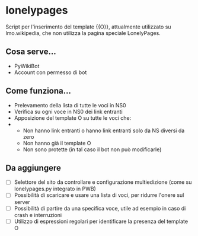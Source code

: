 # lonelypages
Script per l'inserimento del template {{O}}, attualmente utilizzato su lmo.wikipedia, che non utilizza la pagina speciale LonelyPages.

## Cosa serve...
- PyWikiBot
- Account con permesso di bot

## Come funziona...
- Prelevamento della lista  di tutte le voci in NS0
- Verifica su ogni voce in NS0 dei link entranti
- Apposizione del template O su tutte le voci che:
- - Non hanno link entranti o hanno link entranti solo da NS diversi da zero
  - Non hanno già il template O
  - Non sono protette (in tal caso il bot non può modificarle)

## Da aggiungere
- [ ] Selettore del sito da controllare e configurazione multiedizione (come su lonelypages.py integrato in PWB)
- [ ] Possibilità di scaricare e usare una lista di voci, per ridurre l'onere sul server
- [ ] Possibilità di partire da una specifica voce, utile ad esempio in caso di crash e interruzioni
- [ ] Utilizzo di espressioni regolari per identificare la presenza del template O
